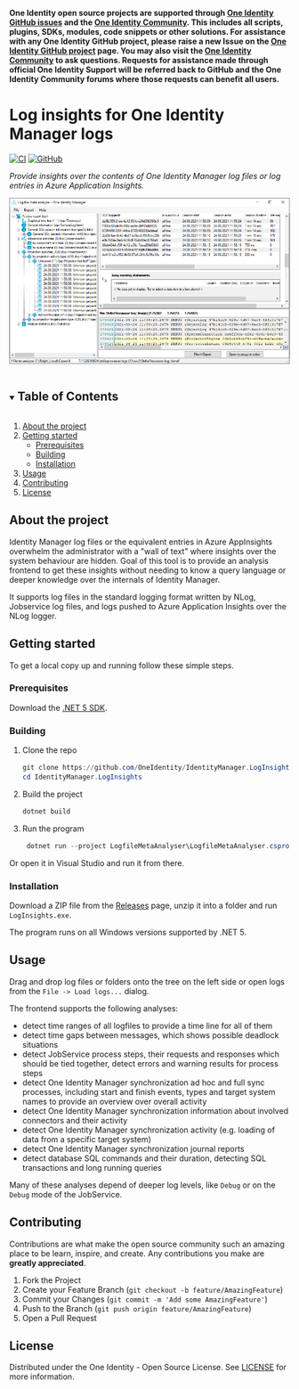 **One Identity open source projects are supported through [One Identity GitHub issues](https://github.com/OneIdentity/IdentityManager.LogInsights/issues) and the [One Identity Community](https://www.oneidentity.com/community/). This includes all scripts, plugins, SDKs, modules, code snippets or other solutions. For assistance with any One Identity GitHub project, please raise a new Issue on the [One Identity GitHub project](https://github.com/OneIdentity/IdentityManager.LogInsights/issues) page. You may also visit the [One Identity Community](https://www.oneidentity.com/community/) to ask questions.  Requests for assistance made through official One Identity Support will be referred back to GitHub and the One Identity Community forums where those requests can benefit all users.**

# Log insights for One Identity Manager logs

[![CI](https://github.com/OneIdentity/IdentityManager.LogInsights/actions/workflows/ci.yml/badge.svg)](https://github.com/OneIdentity/IdentityManager.LogInsights/actions/workflows/ci.yml)
[![GitHub](https://img.shields.io/github/v/release/OneIdentity/IdentityManager.LogInsights)](https://github.com/OneIdentity/IdentityManager.LogInsights/releases/)

_Provide insights over the contents of One Identity Manager log files or log entries in Azure Application Insights._

![LogInsights screen shot](LogfileMetaAnalyser.png)


<!-- TABLE OF CONTENTS -->
<details open="open">
  <summary><h2 style="display: inline-block">Table of Contents</h2></summary>
  <ol>
    <li>
      <a href="#about-the-project">About the project</a>
    <li>
      <a href="#getting-started">Getting started</a>
      <ul>
        <li><a href="#prerequisites">Prerequisites</a></li>
        <li><a href="#building">Building</a></li>
        <li><a href="#installation">Installation</a></li>
      </ul>
    </li>
    <li><a href="#usage">Usage</a></li>
    <li><a href="#contributing">Contributing</a></li>
    <li><a href="#license">License</a></li>
  </ol>
</details>

<!-- ABOUT THE PROJECT -->
## About the project

Identity Manager log files or the equivalent entries in Azure AppInsights overwhelm the administrator with a "wall of text" where insights over the system behaviour are hidden. Goal of this tool is to provide an analysis frontend to get these insights without needing to know a query language or deeper knowledge over the internals of Identity Manager.

It supports log files in the standard logging format written by NLog, Jobservice log files, and logs pushed to Azure Application Insights over the NLog logger.


<!-- GETTING STARTED -->
## Getting started

To get a local copy up and running follow these simple steps.

### Prerequisites

Download the [.NET 5 SDK](https://dotnet.microsoft.com/download).

### Building

1. Clone the repo
   ```powershell
   git clone https://github.com/OneIdentity/IdentityManager.LogInsights.git
   cd IdentityManager.LogInsights
   ```
2. Build the project
   ```powershell
   dotnet build
   ```
3. Run the program
   ```powershell
    dotnet run --project LogfileMetaAnalyser\LogfileMetaAnalyser.csproj
   ```

Or open it in Visual Studio and run it from there.

### Installation

Download a ZIP file from the [Releases](https://github.com/OneIdentity/IdentityManager.LogInsights/releases/)
page, unzip it into a folder and run `LogInsights.exe`.

The program runs on all Windows versions supported by .NET 5.

<!-- USAGE EXAMPLES -->
## Usage

Drag and drop log files or folders onto the tree on the left side or open logs from the `File -> Load logs...` dialog.

The frontend supports the following analyses:

- detect time ranges of all logfiles to provide a time line for all of them
- detect time gaps between messages, which shows possible deadlock situations
- detect JobService process steps, their requests and responses which should be tied together, detect errors and warning results for process steps
- detect One Identity Manager synchronization ad hoc and full sync processes, including start and finish events, types and target system names to provide an overview over overall activity
- detect One Identity Manager synchronization information about involved connectors and their activity
- detect One Identity Manager synchronization activity (e.g. loading of data from a specific target system)
- detect One Identity Manager synchronization journal reports
- detect database SQL commands and their duration, detecting SQL transactions and long running queries

Many of these analyses depend of deeper log levels, like `Debug` or on the `Debug` mode of the JobService.

<!-- _For more examples, please refer to the [Documentation](https://example.com)_ -->


<!-- CONTRIBUTING -->
## Contributing

Contributions are what make the open source community such an amazing place to be learn, inspire, and create. Any contributions you make are **greatly appreciated**.

1. Fork the Project
2. Create your Feature Branch (`git checkout -b feature/AmazingFeature`)
3. Commit your Changes (`git commit -m 'Add some AmazingFeature'`)
4. Push to the Branch (`git push origin feature/AmazingFeature`)
5. Open a Pull Request



<!-- LICENSE -->
## License

Distributed under the One Identity - Open Source License. See [LICENSE](LICENSE) for more information.

